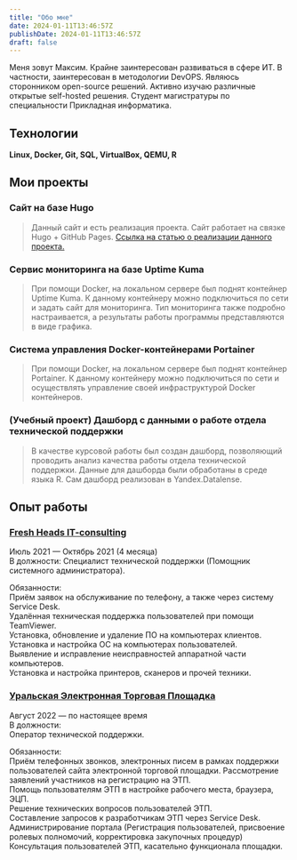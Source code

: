 ```yaml
---
title: "Обо мне"
date: 2024-01-11T13:46:57Z
publishDate: 2024-01-11T13:46:57Z
draft: false
---
```

Меня зовут Максим.
Крайне заинтересован развиваться в сфере ИТ. В частности, заинтересован в методологии DevOPS. Являюсь  сторонником open-source решений. Активно изучаю различные открытые self-hosted решения.
Студент магистратуры по специальности Прикладная информатика.

## Технологии
  
**Linux, Docker, Git, SQL, VirtualBox, QEMU, R**

## Мои проекты

### Сайт на базе Hugo

> Данный сайт и есть реализация проекта. Сайт работает на связке Hugo + GitHub Pages. [Ссылка на статью о реализации данного проекта.](https://purod1st.github.io/projects/ownhugosite/)

### Сервис мониторинга на базе Uptime Kuma

> При помощи Docker, на локальном сервере был поднят контейнер Uptime Kuma. К данному контейнеру можно подключиться по сети и задать сайт для мониторинга. Тип мониторинга также подробно настраивается, а результаты работы программы представляются в виде графика.

### Система управления Docker-контейнерами Portainer

> При помощи Docker, на локальном сервере был поднят контейнер Portainer. К данному контейнеру можно подключиться по сети и осуществлять управление своей инфраструктурой Docker контейнеров.

### (Учебный проект) Дашборд с данными о работе отдела технической поддержки

> В качестве курсовой работы был создан дашборд, позволяющий проводить анализ качества работы отдела технической поддержки. Данные для дашборда были обработаны в среде языка R. Сам дашборд реализован в Yandex.Datalense.
> 

## Опыт работы

### [Fresh Heads IT-consulting](http://www.f-heads.ru)  

Июль 2021 — Октябрь 2021 (4 месяца)  
В должности: 
Специалист технической поддержки (Помощник системного администратора). 

Обязанности:  
Приём заявок на обслуживание по телефону, а также через систему Service Desk.  
Удалённая техническая поддержка пользователей при помощи TeamViewer.  
Установка, обновление и удаление ПО на компьютерах клиентов.  
Установка и настройка ОС на компьютерах пользователей.  
Выявление и исправление неисправностей аппаратной части компьютеров.  
Установка и настройка принтеров, сканеров и прочей техники.  
  
### [Уральская Электронная Торговая Площадка](http://etpu.ru/)  

Август 2022 — по настоящее время  
В должности:  
Оператор технической поддержки.  

Обязанности:    
Приём телефонных звонков, электронных писем в рамках поддержки пользователей сайта электронной торговой площадки.
Рассмотрение заявлений участников на регистрацию на ЭТП.  
Помощь пользователям ЭТП в настройке рабочего места, браузера, ЭЦП.  
Решение технических вопросов пользователей ЭТП.  
Составление запросов к разработчикам ЭТП через Service Desk.  
Администрирование портала (Регистрация пользователей, присвоение ролевых полномочий, корректировка закупочных процедур)
Консультация пользователей ЭТП, касательно функционала площадки.

